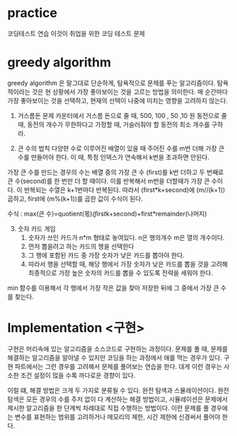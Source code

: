 # practice

코딩테스트 연습
이것이 취업을 위한 코딩 테스트 문제

# greedy algorithm

greedy algorithm 은 말그대로 단순하게, 탐욕적으로 문제를 푸는 알고리즘이다.
탐욕적이라는 것은 현 상황에서 가장 좋아보이는 것을 고르는 방법을 의미한다.
매 순간마다 가장 좋아보이는 것을 선택하고, 현재의 선택이 나중에 미치는 영향을 고려하지 않는다.

1. 거스름돈 문제
   카운터에서 거스름 돈으로 줄 때, 500, 100 , 50 ,10 원 동전으로 줄 때,
   동전의 개수가 무한하다고 가정할 때, 거슬러줘야 할 동전의 최소 개수를 구하라.

2. 큰 수의 법칙
   다양햔 수로 이루어진 배열이 있을 때 주어진 수를 m번 더해 가장 큰 수를 만들어야 한다.
   이 때, 특정 인덱스가 연속해서 k번을 초과하면 안된다.

가장 큰 수를 만드는 경우의 수는 배열 중의 가장 큰 수 (first)를 k번 더하고 두 번째로 큰 수(second)를 한 번만 더 할 때이다.
이를 반복해서 m번을 더할때가 가장 큰 수이다.
이 반복되는 수열은 k+1번마다 반복된다.
따라서 (first\*k+second)에 (m//(k+1)) 곱하고, first에 (m%(k+1))를 곱한 값이 수식이 된다.

수식 : max(큰 수)=quotient(몫)*(first*k+second)+first\*remainder(나머지)

3. 숫자 카드 게임
   1. 숫자가 쓰인 카드가 n\*m 형태로 놓여있다. n은 행의개수 m은 열의 개수이다.
   2. 먼저 뽑을려고 하는 카드의 행을 선택한다
   3. 그 행에 포함된 카드 중 가장 숫자가 낮은 카드를 뽑아야 한다.
   4. 따라서 행을 선택할 때, 해당 행에서 가장 숫자가 낮은 카드를 뽑을 것을 고려해 최종적으로 가장 높은 숫자의 카드를 뽑을 수 있도록 전략을 세워야 한다.

min 함수를 이용해서 각 행에서 가장 작은 값을 찾아 저장한 뒤에 그 중에서 가장 큰 수를 찾는다.

# Implementation <구현>

구현은 머리속에 있는 알고리즘을 소스코드로 구현하는 과정이다.
문제를 풀 때, 문제를 해결하는 알고리즘을 알아낼 수 있지만 코딩을 하는 과정에서 애를 먹는 경우가 있다.
구현 파트에서는 그런 경우를 고려해서 문제를 풀어보는 연습을 한다.
대게 이런 경우는 사소한 조건 설정이 많을 수록 까다로운 경향이 있다.

이럴 떄, 해결 방법은 크게 두 가지로 분류될 수 있다.
완전 탐색과 스뮬레이션이다. 완전 탐색은 모든 경우의 수를 주저 없이 다 계산하는 해결 방법이고, 시뮬레이션은 문제에서 제시한 알고리즘을 한 단계씩 차례대로 직접 수행하는 방법이다. 이런 문제를 풀 경우에는 변수를 표현하는 범위를 고려하거나 메모리의 제한, 시간 제한에 신경써서 풀어야 한다.
